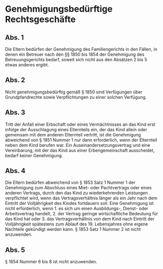 # Genehmigungsbedürftige Rechtsgeschäfte



## Abs. 1

 Die Eltern bedürfen der Genehmigung des Familiengerichts in den Fällen, in denen ein Betreuer nach den §§ 1850 bis 1854 der Genehmigung des Betreuungsgerichts bedarf, soweit sich nicht aus den Absätzen 2 bis 5 etwas anderes ergibt.

## Abs. 2

 Nicht genehmigungsbedürftig gemäß § 1850 sind Verfügungen über Grundpfandrechte sowie Verpflichtungen zu einer solchen Verfügung.

## Abs. 3

 Tritt der Anfall einer Erbschaft oder eines Vermächtnisses an das Kind erst infolge der Ausschlagung eines Elternteils ein, der das Kind allein oder gemeinsam mit dem anderen Elternteil vertritt, ist die Genehmigung abweichend von § 1851 Nummer 1 nur dann erforderlich, wenn der Elternteil neben dem Kind berufen war. Ein Auseinandersetzungsvertrag und eine Vereinbarung, mit der das Kind aus einer Erbengemeinschaft ausscheidet, bedarf keiner Genehmigung.

## Abs. 4

 Die Eltern bedürfen abweichend von § 1853 Satz 1 Nummer 1 der Genehmigung zum Abschluss eines Miet- oder Pachtvertrags oder eines anderen Vertrags, durch den das Kind zu wiederkehrenden Leistungen verpflichtet wird, wenn das Vertragsverhältnis länger als ein Jahr nach dem Eintritt der Volljährigkeit des Kindes fortdauern soll. Eine Genehmigung ist nicht erforderlich, wenn  1.
 es sich um einen Ausbildungs-, Dienst- oder Arbeitsvertrag handelt,
 2.
 der Vertrag geringe wirtschaftliche Bedeutung für das Kind hat oder
 3.
 das Vertragsverhältnis von dem Kind nach Eintritt der Volljährigkeit spätestens zum Ablauf des 19. Lebensjahres ohne eigene Nachteile gekündigt werden kann.
§ 1853 Satz 1 Nummer 2 ist nicht anzuwenden.

## Abs. 5

 § 1854 Nummer 6 bis 8 ist nicht anzuwenden. 

